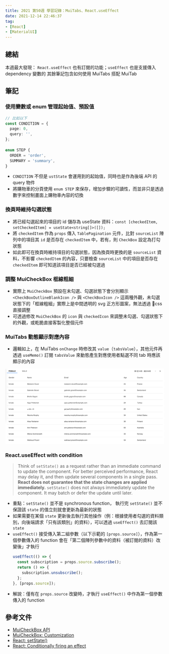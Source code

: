 ```yaml
---
title: 2021 第50週 學習記錄：MuiTabs、React.useEffect
date: 2021-12-14 22:46:37
tag:
- [React]
- [MaterialUI]
---
```


## 總結

本週最大發現： `React.useEffect` 也有訂閱的功能；`useEffect` 也是支援傳入 dependency 變數的
其餘筆記包含如何使用 MuiTabs 搭配 MuiTab

## 筆記

### 使用變數或 enum 管理起始值、預設值

```ts
// 比如以下
const CONDITION = {
  page: 0,
  query: '',
};

enum STEP {
  ORDER = 'order',
  SUMMARY = 'summary',
}
```

- `CONDITION` 不但是 `ustState` 會運用到的起始值，同時也是作為後端 API 的 query 物件
- 將購物車的分頁使用 `enum STEP` 來保存，增加步驟的可讀性，而並非只是透過數字來控制畫面上購物車內容的切換

### 換頁時維持勾選狀態

- 將已經勾選起來的項目的 id 儲存為 useState 資料：`const [checkedItem, setCheckedItem] = useState<string[]>([]);`
- 將 `checkedItem` 作為 `props` 傳入 `TablePagination` 元件，比對 `sourceList` 陣列中的項目其 `id` 是否存在 `checkedItem` 中，若有，則 `CheckBox` 設定為打勾狀態
- 如此即可在換頁時維持項目的勾選狀態，因為換頁時更換的是 `sourceList` 資料，不影響 `checkedItem` 的內容，只要檢查 `sourceList` 中的項目是否存在 `checkedItem` 即可知道該項目是否已經被勾選過

### 調整 MuiCheckBox 框線粗細

- 實際上 `MuiCheckBox` 預設在未勾選、勾選狀態下會分別顯示 `<CheckBoxOutlineBlankIcon />` 與 `<CheckBoxIcon />` 這兩種外觀，未勾選狀態下的「框線粗細」實際上是中間透明的 svg 正方形圖案，無法透過 css 直接調整
- 可透過修改 `MuiCheckBox` 的 `icon` 與 `checkedIcon` 來調整未勾選、勾選狀態下的外觀，或乾脆直接客製化整個元件

### MuiTabs 動態顯示對應內容

<script src="https://gist.github.com/tzynwang/2e092e1929341a8b6b19793ff76f1894.js"></script>

- 邏輯如上，在 MuiTabs `onChange` 時修改其 `value`（`tabsValue`），其他元件再透過 `useMemo()` 訂閱 `tabsValue` 來動態產生對應使用者點選不同 tab 時應該顯示的內容

![demo](/2021/work-log-w50/MuiTabs.png)

### React.useEffect with condition

> Think of `setState()` as a request rather than an immediate command to update the component. For better perceived performance, React may delay it, and then update several components in a single pass. **React does not guarantee that the state changes are applied immediately.** `setState()` does not always immediately update the component. It may batch or defer the update until later.

- 重點：`setState()` 並不是 synchronous function， 執行完 `setState()` 並不保證該 `state` 的值立刻就會更新為最新的狀態
- 如果需要在某個 `state` 更新後去執行其他操作（例：根據使用者勾選的資料類別，向後端請求「只有該類別」的資料），可以透過 `useEffect()` 去訂閱該 `state`
- `useEffect()` 接受傳入第二組參數（以下示範的 `[props.source]`），作為第一個參數傳入的 function 會在「第二個陣列參數中的資料（被訂閱的資料）改變後」才執行
  ```js
  useEffect(() => {
    const subscription = props.source.subscribe();
    return () => {
      subscription.unsubscribe();
    };
  }, [props.source]);
  ```
- 解說：僅有在 `props.source` 改變時，才執行 `useEffect()` 中作為第一個參數傳入的 function

## 參考文件

- [MuiCheckBox API](https://mui.com/api/checkbox/#main-content)
- [MuiCheckBox: Customization](https://mui.com/components/checkboxes/#customization)
- [React: setState()](https://reactjs.org/docs/react-component.html#setstate)
- [React: Conditionally firing an effect](https://reactjs.org/docs/hooks-reference.html#conditionally-firing-an-effect)
